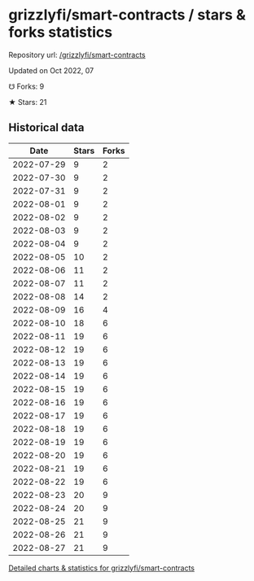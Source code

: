 # grizzlyfi/smart-contracts / stars & forks statistics

Repository url: [/grizzlyfi/smart-contracts](https://github.com/grizzlyfi/smart-contracts)

Updated on Oct 2022, 07

☋ Forks: 9

★ Stars: 21

## Historical data
| Date | Stars | Forks |
|------|-------|-------|
| 2022-07-29 | 9 | 2 | 
| 2022-07-30 | 9 | 2 | 
| 2022-07-31 | 9 | 2 | 
| 2022-08-01 | 9 | 2 | 
| 2022-08-02 | 9 | 2 | 
| 2022-08-03 | 9 | 2 | 
| 2022-08-04 | 9 | 2 | 
| 2022-08-05 | 10 | 2 | 
| 2022-08-06 | 11 | 2 | 
| 2022-08-07 | 11 | 2 | 
| 2022-08-08 | 14 | 2 | 
| 2022-08-09 | 16 | 4 | 
| 2022-08-10 | 18 | 6 | 
| 2022-08-11 | 19 | 6 | 
| 2022-08-12 | 19 | 6 | 
| 2022-08-13 | 19 | 6 | 
| 2022-08-14 | 19 | 6 | 
| 2022-08-15 | 19 | 6 | 
| 2022-08-16 | 19 | 6 | 
| 2022-08-17 | 19 | 6 | 
| 2022-08-18 | 19 | 6 | 
| 2022-08-19 | 19 | 6 | 
| 2022-08-20 | 19 | 6 | 
| 2022-08-21 | 19 | 6 | 
| 2022-08-22 | 19 | 6 | 
| 2022-08-23 | 20 | 9 | 
| 2022-08-24 | 20 | 9 | 
| 2022-08-25 | 21 | 9 | 
| 2022-08-26 | 21 | 9 | 
| 2022-08-27 | 21 | 9 | 


[Detailed charts & statistics for grizzlyfi/smart-contracts](https://reviewgithub.com/rep/grizzlyfi/smart-contracts)
